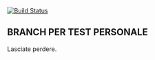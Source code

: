 [![Build Status](https://travis-ci.org/Kraktun/AppScontrini.svg?branch=K_main)](https://travis-ci.org/Kraktun/AppScontrini)

## BRANCH PER TEST PERSONALE
Lasciate perdere.
